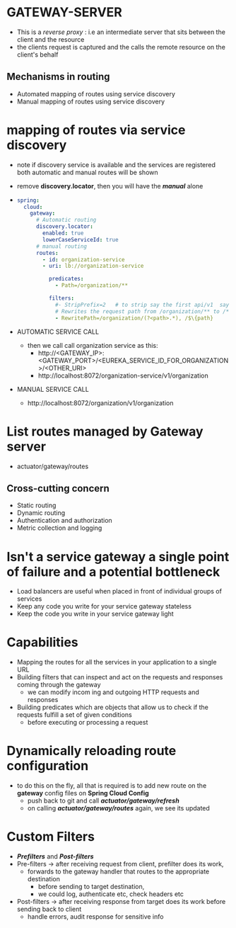# GATEWAY-SERVER
- This is a _reverse proxy_ : i.e an intermediate server that sits between the client and the resource
- the clients request is captured and the calls the remote resource on the client's behalf 

## Mechanisms in routing
- Automated mapping of routes using service discovery
- Manual mapping of routes using service discovery

# mapping of routes via service discovery
- note if discovery service is available and the services are registered both automatic and manual routes will be shown 
- remove **discovery.locator**, then you will have the **_manual_** alone
- ```yaml
  spring:
    cloud:
      gateway:
        # Automatic routing
        discovery.locator:
          enabled: true
          lowerCaseServiceId: true
        # manual routing
        routes:
          - id: organization-service
          - uri: lb://organization-service

            predicates:
              - Path=/organization/**

            filters:
              #- StripPrefix=2   # to strip say the first api/v1  say we had api/v1/organization-service but the service has no api/v1
              # Rewrites the request path from /organization/** to /**
              - RewritePath=/organization/(?<path>.*), /$\{path}
  ```
- AUTOMATIC SERVICE CALL
  - then we call call organization service as this:
      - http://<GATEWAY_IP>:<GATEWAY_PORT>/<EUREKA_SERVICE_ID_FOR_ORGANIZATION>/<OTHER_URI>
      - http://localhost:8072/organization-service/v1/organization

- MANUAL SERVICE CALL
  - http://localhost:8072/organization/v1/organization



# List routes managed by Gateway server
- actuator/gateway/routes

## Cross-cutting concern
- Static routing
- Dynamic routing
- Authentication and authorization
- Metric collection and logging



# Isn't a service gateway a single point of failure and a potential bottleneck
- Load balancers are useful when placed in front of individual groups of services
- Keep any code you write for your service gateway stateless
- Keep the code you write in your service gateway light

# Capabilities
- Mapping the routes for all the services in your application to a single URL
- Building filters that can inspect and act on the requests and responses coming through the gateway
  - we can modify incom  ing and outgoing HTTP requests and responses
- Building predicates which are objects that allow us to check if the requests fulfill a set of given conditions
  - before executing or processing a request

# Dynamically reloading route configuration
- to do this on the fly, all that is required is to add new route on the **gateway** config files on **Spring Cloud Config**
  - push back to git and call **_actuator/gateway/refresh_**
  - on calling **_actuator/gateway/routes_** again, we see its updated


# Custom Filters
- **_Prefilters_** and **_Post-filters_**
- Pre-filters -> after receiving request from client, prefilter does its work,
  - forwards to the gateway handler that routes to the appropriate destination
    - before sending to target destination,
    - we could log, authenticate etc, check headers etc
- Post-filters -> after receiving response from target does its work before sending back to client
  - handle errors, audit response for sensitive info 

